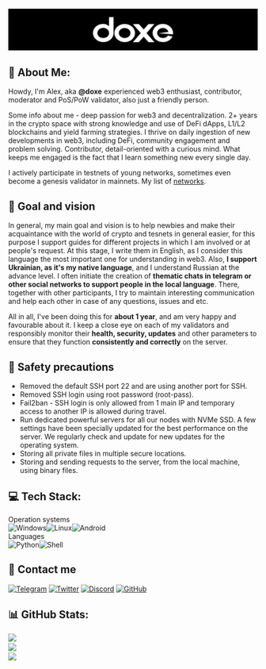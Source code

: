 ![doxe](https://github.com/doxe1/doxe1/blob/main/git-doxe.png)
## 💫 About Me:
Howdy, I'm Alex, aka **@doxe** experienced web3 enthusiast, contributor, moderator and PoS/PoW validator, also just a friendly person.

Some info about me - deep passion for web3 and decentralization. 2+ years in the crypto space with strong knowledge and use of DeFi dApps, L1/L2 blockchains and yield farming strategies. I thrive on daily ingestion of new developments in web3, including DeFi, community engagement and problem solving. Contributor, detail-oriented with a curious mind. What keeps me engaged is the fact that I learn something new every single day.

I actively participate in testnets of young networks, sometimes even become a genesis validator in mainnets. My list of [networks](https://github.com/doxe1/doxe1/blob/main/doxe.md).

## 📝 Goal and vision

In general, my main goal and vision is to help newbies and make their acquaintance with the world of crypto and tesnets in general easier, for this purpose I support guides for different projects in which I am involved or at people's request. At this stage, I write them in English, as I consider this language the most important one for understanding in web3. Also, **I support Ukrainian, as it's my native language**, and I understand Russian at the advance level. I often initiate the creation of **thematic chats in telegram or other social networks to support people in the local language**. There, together with other participants, I try to maintain interesting communication and help each other in case of any questions, issues and etc.

All in all, I've been doing this for **about 1 year**, and am very happy and favourable about it. I keep a close eye on each of my validators and responsibly monitor their **health, security, updates** and other parameters to ensure that they function **consistently and correctly** on the server.

## 🔌 Safety precautions

- Removed the default SSH port 22 and are using another port for SSH.
- Removed SSH login using root password (root-pass).
- Fail2ban - SSH login is only allowed from 1 main IP and temporary access to another IP is allowed during travel.
- Run dedicated powerful servers for all our nodes with NVMe SSD. A few settings have been specially updated for the best performance on the server. We regularly check and update for new updates for the operating system.
- Storing all private files in multiple secure locations.
- Storing and sending requests to the server, from the local machine, using binary files.

## 💻 Tech Stack:
Operation systems <br/>![Windows](https://img.shields.io/badge/Windows-0078D6?style=for-the-badge&logo=windows&logoColor=white)![Linux](https://img.shields.io/badge/Linux-FCC624?style=for-the-badge&logo=linux&logoColor=black)![Android](https://img.shields.io/badge/Android-3DDC84?style=for-the-badge&logo=android&logoColor=white)<br/>
Languages <br/>![Python](https://img.shields.io/badge/Python-3776AB?style=for-the-badge&logo=python&logoColor=white)![Shell](https://img.shields.io/badge/Shell_Script-121011?style=for-the-badge&logo=gnu-bash&logoColor=white)

## 📱 Contact me

[![Telegram](https://img.shields.io/badge/Telegram-2CA5E0?style=for-the-badge&logo=telegram&logoColor=white)](https://t.me/doxe01) [![Twitter](https://img.shields.io/badge/Twitter-1DA1F2?style=for-the-badge&logo=twitter&logoColor=white)](https://twitter.com/doxe001) [![Discord](https://img.shields.io/badge/Discord-7289DA?style=for-the-badge&logo=discord&logoColor=white)](https://discord.gg/YZZ2m2sxDD) [![GitHub](https://img.shields.io/badge/GitHub-100000?style=for-the-badge&logo=github&logoColor=white)](https://github.com/doxe1)

## 📊 GitHub Stats:
![](https://github-readme-stats.vercel.app/api?username=doxe1&theme=nightowl&hide_border=false&include_all_commits=true&count_private=false)<br/>
![](https://github-readme-streak-stats.herokuapp.com/?user=doxe1&theme=nightowl&hide_border=false)<br/>
![](https://github-readme-stats.vercel.app/api/top-langs/?username=doxe1&theme=nightowl&hide_border=false&include_all_commits=true&count_private=false&layout=compact)
